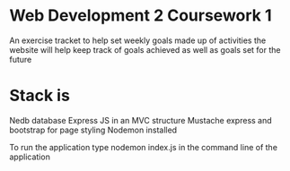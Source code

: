 # Web Development 2 Coursework 1

An exercise tracket to help set weekly goals made up of activities
the website will help keep track of goals achieved as well as goals set for the future

# Stack is 
Nedb database 
Express JS in an MVC structure
Mustache express and bootstrap for page styling
Nodemon installed

To run the application type nodemon index.js in the command line of the application

